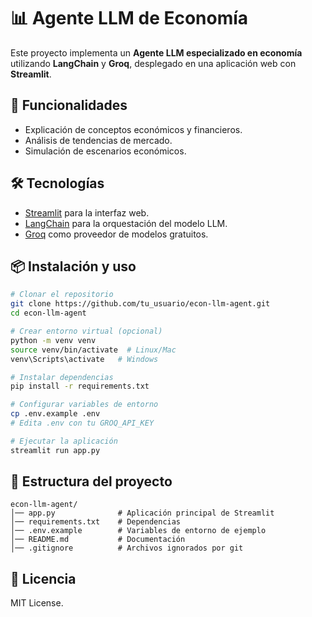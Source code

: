 # 📊 Agente LLM de Economía

Este proyecto implementa un **Agente LLM especializado en economía** utilizando **LangChain** y **Groq**, desplegado en una aplicación web con **Streamlit**.

## 🚀 Funcionalidades
- Explicación de conceptos económicos y financieros.
- Análisis de tendencias de mercado.
- Simulación de escenarios económicos.

## 🛠️ Tecnologías
- [Streamlit](https://streamlit.io/) para la interfaz web.
- [LangChain](https://www.langchain.com/) para la orquestación del modelo LLM.
- [Groq](https://groq.com/) como proveedor de modelos gratuitos.

## 📦 Instalación y uso
```bash
# Clonar el repositorio
git clone https://github.com/tu_usuario/econ-llm-agent.git
cd econ-llm-agent

# Crear entorno virtual (opcional)
python -m venv venv
source venv/bin/activate  # Linux/Mac
venv\Scripts\activate   # Windows

# Instalar dependencias
pip install -r requirements.txt

# Configurar variables de entorno
cp .env.example .env
# Edita .env con tu GROQ_API_KEY

# Ejecutar la aplicación
streamlit run app.py
```

## 📁 Estructura del proyecto
```
econ-llm-agent/
│── app.py              # Aplicación principal de Streamlit
│── requirements.txt    # Dependencias
│── .env.example        # Variables de entorno de ejemplo
│── README.md           # Documentación
│── .gitignore          # Archivos ignorados por git
```

## 📜 Licencia
MIT License.
